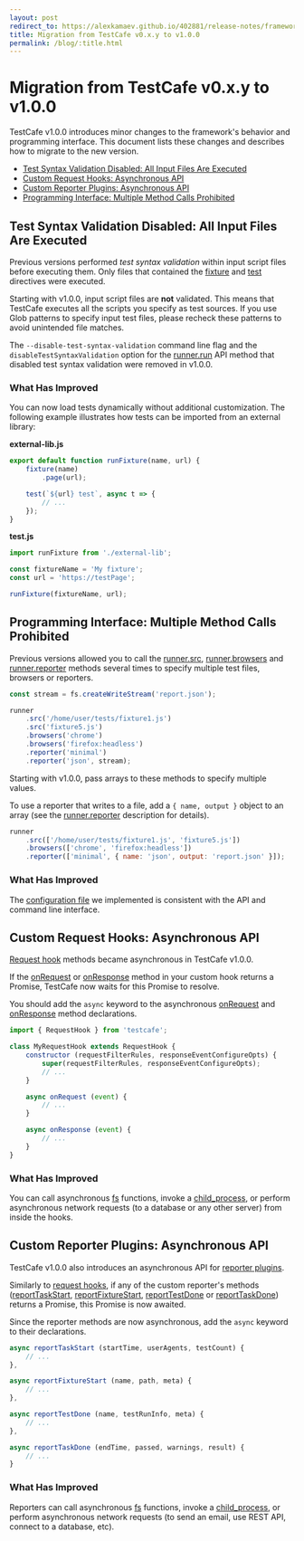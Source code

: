 ```yaml
---
layout: post
redirect_to: https://alexkamaev.github.io/402881/release-notes/framework/2019-2-7-migration-from-testcafe-v0-x-y-to-v1-0-0
title: Migration from TestCafe v0.x.y to v1.0.0
permalink: /blog/:title.html
---
```

# Migration from TestCafe v0.x.y to v1.0.0

TestCafe v1.0.0 introduces minor changes to the framework's behavior and programming interface. This document lists these changes and describes how to migrate to the new version.

<!--more-->

* [Test Syntax Validation Disabled: All Input Files Are Executed](#test-syntax-validation-disabled-all-input-files-are-executed)
* [Custom Request Hooks: Asynchronous API](#custom-request-hooks-asynchronous-api)
* [Custom Reporter Plugins: Asynchronous API](#custom-reporter-plugins-asynchronous-api)
* [Programming Interface: Multiple Method Calls Prohibited](#programming-interface-multiple-method-calls-prohibited)

## Test Syntax Validation Disabled: All Input Files Are Executed

Previous versions performed *test syntax validation* within input script files before executing them. Only files that contained the [fixture](../documentation/guides/basic-guides/organize-tests.md#fixtures) and [test](../documentation/guides/basic-guides/organize-tests.md#tests) directives were executed.

Starting with v1.0.0, input script files are **not** validated. This means that TestCafe executes all the scripts you specify as test sources. If you use Glob patterns to specify input test files, please recheck these patterns to avoid unintended file matches.

The `--disable-test-syntax-validation` command line flag and the `disableTestSyntaxValidation` option for the [runner.run](../documentation/reference/testcafe-api/runner/run.md) API method that disabled test syntax validation were removed in v1.0.0.

### What Has Improved

You can now load tests dynamically without additional customization. The following example illustrates how tests can be imported from an external library:

**external-lib.js**

```js
export default function runFixture(name, url) {
    fixture(name)
        .page(url);

    test(`${url} test`, async t => {
        // ...
    });
}
```

**test.js**

```js
import runFixture from './external-lib';

const fixtureName = 'My fixture';
const url = 'https://testPage';

runFixture(fixtureName, url);
```

## Programming Interface: Multiple Method Calls Prohibited

Previous versions allowed you to call the [runner.src](../documentation/reference/testcafe-api/runner/src.md), [runner.browsers](../documentation/reference/testcafe-api/runner/browsers.md) and [runner.reporter](../documentation/reference/testcafe-api/runner/reporter.md) methods several times to specify multiple test files, browsers or reporters.

```js
const stream = fs.createWriteStream('report.json');

runner
    .src('/home/user/tests/fixture1.js')
    .src('fixture5.js')
    .browsers('chrome')
    .browsers('firefox:headless')
    .reporter('minimal')
    .reporter('json', stream);
```

Starting with v1.0.0, pass arrays to these methods to specify multiple values.

To use a reporter that writes to a file, add a `{ name, output }` object to an array (see the [runner.reporter](../documentation/reference/testcafe-api/runner/reporter.md) description for details).

```js
runner
    .src(['/home/user/tests/fixture1.js', 'fixture5.js'])
    .browsers(['chrome', 'firefox:headless'])
    .reporter(['minimal', { name: 'json', output: 'report.json' }]);
```

### What Has Improved

The [configuration file](../documentation/reference/configuration-file.md) we implemented is consistent with the API and command line interface.

## Custom Request Hooks: Asynchronous API

[Request hook](../documentation/test-api/intercepting-http-requests/) methods became asynchronous in TestCafe v1.0.0.

If the [onRequest](../documentation/reference/test-api/requesthook/onrequest.md) or [onResponse](../documentation/reference/test-api/requesthook/onresponse.md) method in your custom hook returns a Promise, TestCafe now waits for this Promise to resolve.

You should add the `async` keyword to the asynchronous [onRequest](../documentation/reference/test-api/requesthook/onrequest.md) and [onResponse](../documentation/reference/test-api/requesthook/onresponse.md) method declarations.

```js
import { RequestHook } from 'testcafe';

class MyRequestHook extends RequestHook {
    constructor (requestFilterRules, responseEventConfigureOpts) {
        super(requestFilterRules, responseEventConfigureOpts);
        // ...
    }

    async onRequest (event) {
        // ...
    }

    async onResponse (event) {
        // ...
    }
}
```

### What Has Improved

You can call asynchronous [fs](https://nodejs.org/api/fs.html) functions, invoke a [child_process](https://nodejs.org/api/child_process.html), or perform asynchronous network requests (to a database or any other server) from inside the hooks.

## Custom Reporter Plugins: Asynchronous API

TestCafe v1.0.0 also introduces an asynchronous API for [reporter plugins](../documentation/guides/extend-testcafe/reporter-plugin.md).

Similarly to [request hooks](#custom-request-hooks-asynchronous-api), if any of the custom reporter's methods ([reportTaskStart](../documentation/reference/plugin-api/reporter.md#reporttaskstart), [reportFixtureStart](../documentation/reference/plugin-api/reporter.md#reportfixturestart), [reportTestDone](../documentation/reference/plugin-api/reporter.md#reporttestdone) or [reportTaskDone](../documentation/reference/plugin-api/reporter.md#reporttaskdone)) returns a Promise, this Promise is now awaited.

Since the reporter methods are now asynchronous, add the `async` keyword to their declarations.

```js
async reportTaskStart (startTime, userAgents, testCount) {
    // ...
},

async reportFixtureStart (name, path, meta) {
    // ...
},

async reportTestDone (name, testRunInfo, meta) {
    // ...
},

async reportTaskDone (endTime, passed, warnings, result) {
    // ...
}
```

### What Has Improved

Reporters can call asynchronous [fs](https://nodejs.org/api/fs.html) functions, invoke a [child_process](https://nodejs.org/api/child_process.html), or perform asynchronous network requests (to send an email, use REST API, connect to a database, etc).